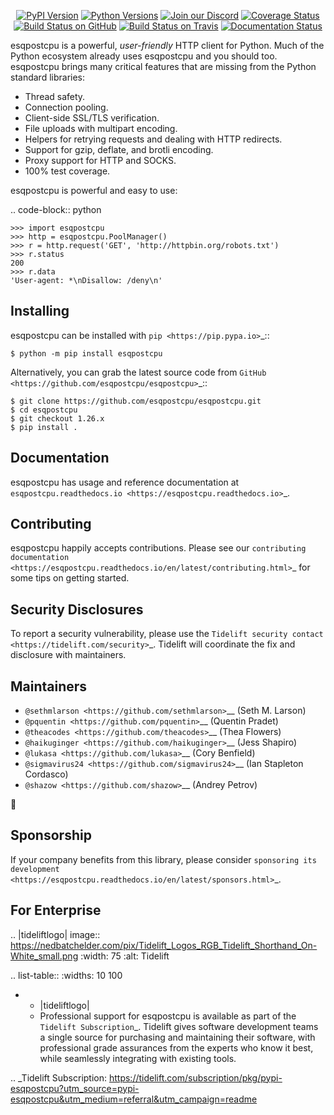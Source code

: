    <p align="center">
      <a href="https://pypi.org/project/esqpostcpu"><img alt="PyPI Version" src="https://img.shields.io/pypi/v/esqpostcpu.svg?maxAge=86400" /></a>
      <a href="https://pypi.org/project/esqpostcpu"><img alt="Python Versions" src="https://img.shields.io/pypi/pyversions/esqpostcpu.svg?maxAge=86400" /></a>
      <a href="https://discord.gg/CHEgCZN"><img alt="Join our Discord" src="https://img.shields.io/discord/756342717725933608?color=%237289da&label=discord" /></a>
      <a href="https://codecov.io/gh/esqpostcpu/esqpostcpu"><img alt="Coverage Status" src="https://img.shields.io/codecov/c/github/esqpostcpu/esqpostcpu.svg" /></a>
      <a href="https://github.com/esqpostcpu/esqpostcpu/actions?query=workflow%3ACI"><img alt="Build Status on GitHub" src="https://github.com/esqpostcpu/esqpostcpu/workflows/CI/badge.svg" /></a>
      <a href="https://travis-ci.org/esqpostcpu/esqpostcpu"><img alt="Build Status on Travis" src="https://travis-ci.org/esqpostcpu/esqpostcpu.svg?branch=master" /></a>
      <a href="https://esqpostcpu.readthedocs.io"><img alt="Documentation Status" src="https://readthedocs.org/projects/esqpostcpu/badge/?version=latest" /></a>
   </p>

esqpostcpu is a powerful, *user-friendly* HTTP client for Python. Much of the
Python ecosystem already uses esqpostcpu and you should too.
esqpostcpu brings many critical features that are missing from the Python
standard libraries:

- Thread safety.
- Connection pooling.
- Client-side SSL/TLS verification.
- File uploads with multipart encoding.
- Helpers for retrying requests and dealing with HTTP redirects.
- Support for gzip, deflate, and brotli encoding.
- Proxy support for HTTP and SOCKS.
- 100% test coverage.

esqpostcpu is powerful and easy to use:

.. code-block:: python

    >>> import esqpostcpu
    >>> http = esqpostcpu.PoolManager()
    >>> r = http.request('GET', 'http://httpbin.org/robots.txt')
    >>> r.status
    200
    >>> r.data
    'User-agent: *\nDisallow: /deny\n'


Installing
----------

esqpostcpu can be installed with `pip <https://pip.pypa.io>`_::

    $ python -m pip install esqpostcpu

Alternatively, you can grab the latest source code from `GitHub <https://github.com/esqpostcpu/esqpostcpu>`_::

    $ git clone https://github.com/esqpostcpu/esqpostcpu.git
    $ cd esqpostcpu
    $ git checkout 1.26.x
    $ pip install .


Documentation
-------------

esqpostcpu has usage and reference documentation at `esqpostcpu.readthedocs.io <https://esqpostcpu.readthedocs.io>`_.


Contributing
------------

esqpostcpu happily accepts contributions. Please see our
`contributing documentation <https://esqpostcpu.readthedocs.io/en/latest/contributing.html>`_
for some tips on getting started.


Security Disclosures
--------------------

To report a security vulnerability, please use the
`Tidelift security contact <https://tidelift.com/security>`_.
Tidelift will coordinate the fix and disclosure with maintainers.


Maintainers
-----------

- `@sethmlarson <https://github.com/sethmlarson>`__ (Seth M. Larson)
- `@pquentin <https://github.com/pquentin>`__ (Quentin Pradet)
- `@theacodes <https://github.com/theacodes>`__ (Thea Flowers)
- `@haikuginger <https://github.com/haikuginger>`__ (Jess Shapiro)
- `@lukasa <https://github.com/lukasa>`__ (Cory Benfield)
- `@sigmavirus24 <https://github.com/sigmavirus24>`__ (Ian Stapleton Cordasco)
- `@shazow <https://github.com/shazow>`__ (Andrey Petrov)

👋


Sponsorship
-----------

If your company benefits from this library, please consider `sponsoring its
development <https://esqpostcpu.readthedocs.io/en/latest/sponsors.html>`_.


For Enterprise
--------------

.. |tideliftlogo| image:: https://nedbatchelder.com/pix/Tidelift_Logos_RGB_Tidelift_Shorthand_On-White_small.png
   :width: 75
   :alt: Tidelift

.. list-table::
   :widths: 10 100

   * - |tideliftlogo|
     - Professional support for esqpostcpu is available as part of the `Tidelift
       Subscription`_.  Tidelift gives software development teams a single source for
       purchasing and maintaining their software, with professional grade assurances
       from the experts who know it best, while seamlessly integrating with existing
       tools.

.. _Tidelift Subscription: https://tidelift.com/subscription/pkg/pypi-esqpostcpu?utm_source=pypi-esqpostcpu&utm_medium=referral&utm_campaign=readme
